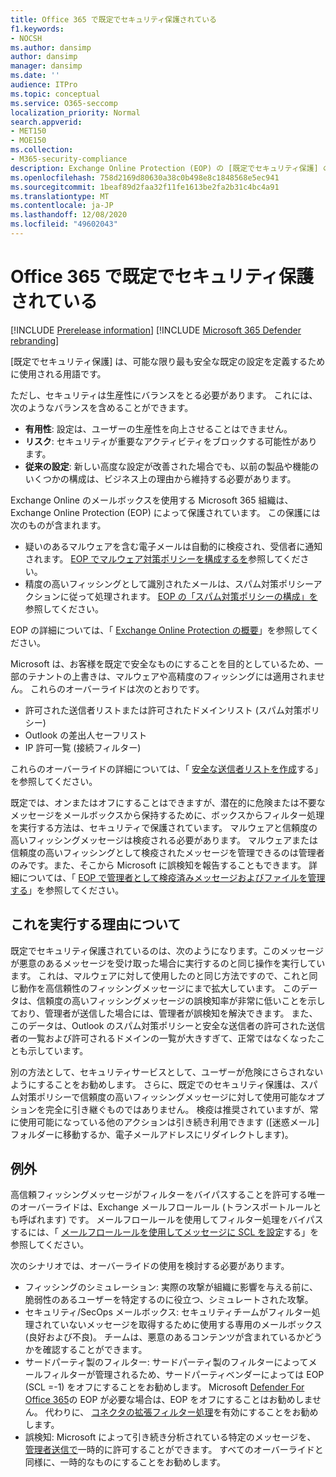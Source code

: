 ```yaml
---
title: Office 365 で既定でセキュリティ保護されている
f1.keywords:
- NOCSH
ms.author: dansimp
author: dansimp
manager: dansimp
ms.date: ''
audience: ITPro
ms.topic: conceptual
ms.service: O365-seccomp
localization_priority: Normal
search.appverid:
- MET150
- MOE150
ms.collection:
- M365-security-compliance
description: Exchange Online Protection (EOP) の [既定でセキュリティ保護] の設定についての詳細情報
ms.openlocfilehash: 758d2169d80630a38c0b498e8c1848568e5ec941
ms.sourcegitcommit: 1beaf89d2faa32f11fe1613be2fa2b31c4bc4a91
ms.translationtype: MT
ms.contentlocale: ja-JP
ms.lasthandoff: 12/08/2020
ms.locfileid: "49602043"
---
```

# <a name="secure-by-default-in-office-365"></a>Office 365 で既定でセキュリティ保護されている

[!INCLUDE [Prerelease information](../includes/prerelease.md)]
[!INCLUDE [Microsoft 365 Defender rebranding](../includes/microsoft-defender-for-office.md)]

[既定でセキュリティ保護] は、可能な限り最も安全な既定の設定を定義するために使用される用語です。

ただし、セキュリティは生産性にバランスをとる必要があります。 これには、次のようなバランスを含めることができます。

- **有用性**: 設定は、ユーザーの生産性を向上させることはできません。
- **リスク**: セキュリティが重要なアクティビティをブロックする可能性があります。
- **従来の設定**: 新しい高度な設定が改善された場合でも、以前の製品や機能のいくつかの構成は、ビジネス上の理由から維持する必要があります。

Exchange Online のメールボックスを使用する Microsoft 365 組織は、Exchange Online Protection (EOP) によって保護されています。 この保護には次のものが含まれます。

- 疑いのあるマルウェアを含む電子メールは自動的に検疫され、受信者に通知されます。 [EOP でマルウェア対策ポリシーを構成するを](configure-anti-malware-policies.md)参照してください。
- 精度の高いフィッシングとして識別されたメールは、スパム対策ポリシーアクションに従って処理されます。 [EOP の「スパム対策ポリシーの構成」を](configure-your-spam-filter-policies.md)参照してください。

EOP の詳細については、「 [Exchange Online Protection の概要](exchange-online-protection-overview.md)」を参照してください。

Microsoft は、お客様を既定で安全なものにすることを目的としているため、一部のテナントの上書きは、マルウェアや高精度のフィッシングには適用されません。 これらのオーバーライドは次のとおりです。

- 許可された送信者リストまたは許可されたドメインリスト (スパム対策ポリシー)
- Outlook の差出人セーフリスト
- IP 許可一覧 (接続フィルター)

これらのオーバーライドの詳細については、「 [安全な送信者リストを作成](create-safe-sender-lists-in-office-365.md)する」を参照してください。

既定では、オンまたはオフにすることはできますが、潜在的に危険または不要なメッセージをメールボックスから保持するために、ボックスからフィルター処理を実行する方法は、セキュリティで保護されています。 マルウェアと信頼度の高いフィッシングメッセージは検疫される必要があります。 マルウェアまたは信頼度の高いフィッシングとして検疫されたメッセージを管理できるのは管理者のみです。また、そこから Microsoft に誤検知を報告することもできます。 詳細については、「 [EOP で管理者として検疫済みメッセージおよびファイルを管理する](manage-quarantined-messages-and-files.md)」を参照してください。

## <a name="more-on-why-were-doing-this"></a>これを実行する理由について

既定でセキュリティ保護されているのは、次のようになります。このメッセージが悪意のあるメッセージを受け取った場合に実行するのと同じ操作を実行しています。 これは、マルウェアに対して使用したのと同じ方法ですので、これと同じ動作を高信頼性のフィッシングメッセージにまで拡大しています。 このデータは、信頼度の高いフィッシングメッセージの誤検知率が非常に低いことを示しており、管理者が送信した場合には、管理者が誤検知を解決できます。 また、このデータは、Outlook のスパム対策ポリシーと安全な送信者の許可された送信者の一覧および許可されるドメインの一覧が大きすぎて、正常ではなくなったことも示しています。

別の方法として、セキュリティサービスとして、ユーザーが危険にさらされないようにすることをお勧めします。 さらに、既定でのセキュリティ保護は、スパム対策ポリシーで信頼度の高いフィッシングメッセージに対して使用可能なオプションを完全に引き継ぐものではありません。 検疫は推奨されていますが、常に使用可能になっている他のアクションは引き続き利用できます ([迷惑メール] フォルダーに移動するか、電子メールアドレスにリダイレクトします)。

## <a name="exceptions"></a>例外

高信頼フィッシングメッセージがフィルターをバイパスすることを許可する唯一のオーバーライドは、Exchange メールフロールール (トランスポートルールとも呼ばれます) です。 メールフロールールを使用してフィルター処理をバイパスするには、「 [メールフロールールを使用してメッセージに SCL を設定](use-mail-flow-rules-to-set-the-spam-confidence-level-scl-in-messages.md)する」を参照してください。

次のシナリオでは、オーバーライドの使用を検討する必要があります。

- フィッシングのシミュレーション: 実際の攻撃が組織に影響を与える前に、脆弱性のあるユーザーを特定するのに役立つ、シミュレートされた攻撃。
- セキュリティ/SecOps メールボックス: セキュリティチームがフィルター処理されていないメッセージを取得するために使用する専用のメールボックス (良好および不良)。 チームは、悪意のあるコンテンツが含まれているかどうかを確認することができます。
- サードパーティ製のフィルター: サードパーティ製のフィルターによってメールフィルターが管理されるため、サードパーティベンダーによっては EOP (SCL =-1) をオフにすることをお勧めします。 Microsoft [Defender For Office 365](office-365-atp.md)の EOP が必要な場合は、EOP をオフにすることはお勧めしません。 代わりに、 [コネクタの拡張フィルター処理](https://docs.microsoft.com/exchange/mail-flow-best-practices/use-connectors-to-configure-mail-flow/enhanced-filtering-for-connectors)を有効にすることをお勧めします。
- 誤検知: Microsoft によって引き続き分析されている特定のメッセージを、 [管理者送信で](admin-submission.md)一時的に許可することができます。 すべてのオーバーライドと同様に、一時的なものにすることをお勧めします。
